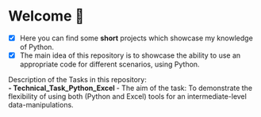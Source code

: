 # Welcome 👋
- [x] Here you can find some **short** projects which showcase my knowledge of Python.
- [x] The main idea of this repository is to showcase the ability to use an appropriate code for different scenarios, using Python.

Description of the Tasks in this repository: </br>
<b> - Technical_Task_Python_Excel </b> - The aim of the task: To demonstrate the flexibility of using both (Python and Excel) tools for an intermediate-level data-manipulations.
